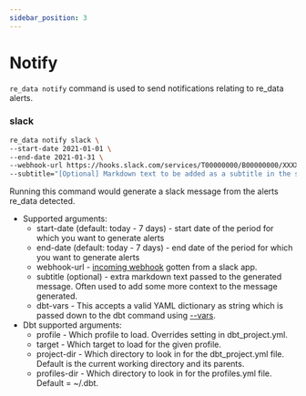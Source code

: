 ```yaml
---
sidebar_position: 3
---
```


# Notify

`re_data notify` command is used to send notifications relating to re_data alerts.

### slack
```bash
re_data notify slack \
--start-date 2021-01-01 \
--end-date 2021-01-31 \
--webhook-url https://hooks.slack.com/services/T00000000/B00000000/XXXXXXXXXXXXXXXXXXXXXXXX \
--subtitle="[Optional] Markdown text to be added as a subtitle in the slack message generated"
```

Running this command would generate a slack message from the alerts re_data detected.

- Supported arguments:
    - start-date (default: today - 7 days) - start date of the period for which you want to generate alerts
    - end-date (default: today - 7 days) - end date of the period for which you want to generate alerts
    - webhook-url - [incoming webhook](https://api.slack.com/messaging/webhooks) gotten from a slack app.
    - subtitle (optional) - extra markdown text passed to the generated message. Often used to add some more context to the message generated.
    - dbt-vars - This accepts a valid YAML dictionary as string which is passed down to the dbt command using [--vars](https://docs.getdbt.com/docs/building-a-dbt-project/building-models/using-variables).
- Dbt supported arguments:
  - profile - Which profile to load. Overrides setting in dbt_project.yml.
  - target - Which target to load for the given profile.
  - project-dir - Which directory to look in for the dbt_project.yml file. Default is the current working directory and its parents.
  - profiles-dir - Which directory to look in for the profiles.yml file. Default = ~/.dbt.
